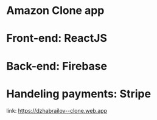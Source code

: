 # Amazon Clone app

# Front-end: ReactJS

# Back-end: Firebase

# Handeling payments: Stripe

link: https://dzhabrailov--clone.web.app

